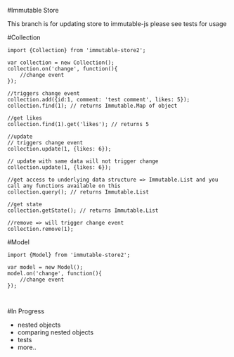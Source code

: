 #Immutable Store

This branch is for updating store to immutable-js
please see tests for usage

#Collection

```
import {Collection} from 'immutable-store2';

var collection = new Collection();
collection.on('change', function(){
	//change event
});

//triggers change event
collection.add({id:1, comment: 'test comment', likes: 5});
collection.find(1); // returns Immutable.Map of object

//get likes 
collection.find(1).get('likes'); // returns 5

//update
// triggers change event
collection.update(1, {likes: 6});

// update with same data will not trigger change
collection.update(1, {likes: 6});

//get access to underlying data structure => Immutable.List and you call any functions available on this
collection.query(); // returns Immutable.List

//get state
collection.getState(); // returns Immutable.List 

//remove => will trigger change event
collection.remove(1); 

```

#Model

```
import {Model} from 'immutable-store2';

var model = new Model();
model.on('change', function(){
	//change event
});



```

#In Progress

- nested objects
- comparing nested objects
- tests
- more..
